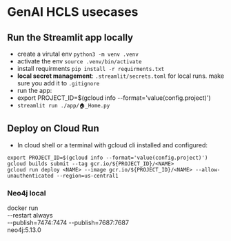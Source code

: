# GenAI HCLS usecases

## Run the Streamlit app locally
- create a virutal env `python3 -m venv .venv`
- activate the env `source .venv/bin/activate`
- install requirments `pip install -r requirments.txt`
- **local secret management**: `.streamlit/secrets.toml` for local runs. make sure you add it to `.gitignore`
- run the app:
 - export PROJECT_ID=$(gcloud info --format='value(config.project)')
 - `streamlit run ./app/🏠_Home.py`

## Deploy on Cloud Run
- In cloud shell or a terminal with gcloud cli installed and configured: 
 ```
 export PROJECT_ID=$(gcloud info --format='value(config.project)')
 gcloud builds submit --tag gcr.io/${PROJECT_ID}/<NAME>  
gcloud run deploy <NAME> --image gcr.io/${PROJECT_ID}/<NAME> --allow-unauthenticated --region=us-central1
```

### Neo4j local
docker run \
    --restart always \
    --publish=7474:7474 --publish=7687:7687 \
    neo4j:5.13.0